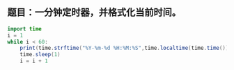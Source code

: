 ## 题目：一分钟定时器，并格式化当前时间。
```java
import time
i = 1
while i < 60:
    print(time.strftime("%Y-%m-%d %H:%M:%S",time.localtime(time.time())))
    time.sleep(1)
    i = i + 1

```
